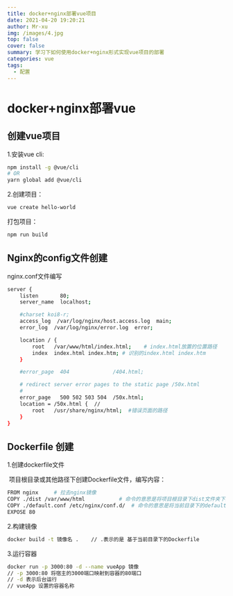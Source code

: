 ```yaml
---
title: docker+nginx部署vue项目
date: 2021-04-20 19:20:21
author: Mr-xu
img: /images/4.jpg
top: false
cover: false
summary: 学习下如何使用docker+nginx形式实现vue项目的部署
categories: vue
tags:
  - 配置
---
```


# docker+nginx部署vue

## 创建vue项目

1.安装vue cli:   

```bash
npm install -g @vue/cli
# OR
yarn global add @vue/cli
```

2.创建项目：

```bash
vue create hello-world
```

打包项目：

```bash
npm run build
```

## Nginx的config文件创建

nginx.conf文件编写

```bash
server {
    listen       80;
    server_name  localhost;

    #charset koi8-r;
    access_log  /var/log/nginx/host.access.log  main;
    error_log  /var/log/nginx/error.log  error;

    location / {
        root   /var/www/html/index.html;	# index.html放置的位置路径
        index  index.html index.htm; # 识别的index.html index.htm
    }

    #error_page  404              /404.html;

    # redirect server error pages to the static page /50x.html
    #
    error_page   500 502 503 504  /50x.html;
    location = /50x.html {  //
        root   /usr/share/nginx/html;  #错误页面的路径
    }
}
```



## Dockerfile 创建

1.创建dockerfile文件

​	项目根目录或其他路径下创建Dockerfile文件，编写内容：

```bash
FROM nginx     # 拉去nginx镜像
COPY ./dist /var/www/html			# 命令的意思是将项目根目录下dist文件夹下的所有文件复制到镜像中 /var/www/html/ 目录下
COPY ./default.conf /etc/nginx/conf.d/  # 命令的意思是将当前目录下的default.conf 复制到 etc/nginx/conf.d/下，用本地的 default.conf 配置来替换nginx镜像里的默认配置
EXPOSE 80
```

2.构建镜像

```bash
docker build -t 镜像名 .    // .表示的是 基于当前目录下的Dockerfile
```

3.运行容器

```bash
docker run -p 3000:80 -d --name vueApp 镜像  
// -p 3000:80 将宿主的3000端口映射到容器的80端口
// -d 表示后台运行
// vueApp 设置的容器名称
```
